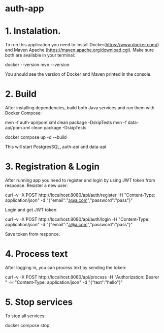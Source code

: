 # auth-app

# 1. Instalation.
  To run this application you need to install Docker(https://www.docker.com/)  and Maven Apache (https://maven.apache.org/download.cgi).
  Make sure both are available in your terminal:

   docker --version
   mvn --version
   
   You should see the version of Docker and Maven printed in the console.
   
# 2. Build 
  After installing dependencies, build both Java services and run them with Docker Compose:
   
   mvn -f auth-api/pom.xml clean package -DskipTests
   mvn -f data-api/pom.xml clean package -DskipTests

   docker compose up -d --build

   This will start PostgresSQL, auth-api and data-api
   
# 3. Registration & Login
  After running app you need to register and login by using JWT token from responce.
  Resister a new user:

   curl -v -X POST http://localhost:8080/api/auth/register -H "Content-Type: application/json" -d "{"email":"a@a.com","password":"pass"}" 

  Login and get JWT token:
  
   curl -v -X POST http://localhost:8080/api/auth/login -H "Content-Type: application/json" -d "{"email":"a@a.com","password":"pass"}"

   Save token from responce.
   
# 4. Process text
 After logging in, you can process text by sending the token:

   curl -v -X POST http://localhost:8080/api/process -H "Authorization: Bearer <token>" -H "Content-Type: application/json" -d "{"text":"hello"}" 

# 5. Stop services
  To stop all services:

  docker compose stop
   

   

   
